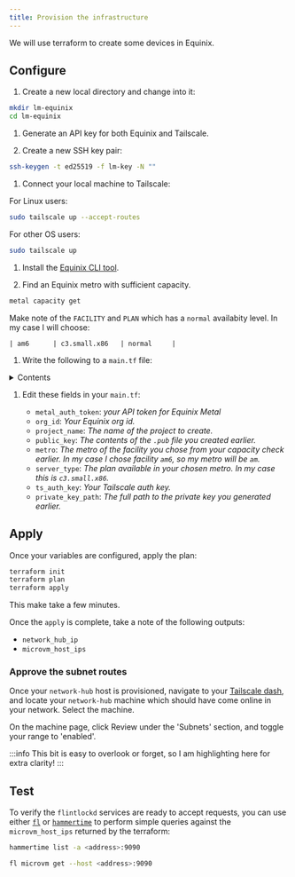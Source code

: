 ```yaml
---
title: Provision the infrastructure
---
```


We will use terraform to create some devices in Equinix.

## Configure

1. Create a new local directory and change into it:

  ```bash
  mkdir lm-equinix
  cd lm-equinix
  ```

1. Generate an API key for both Equinix and Tailscale.

1. Create a new SSH key pair:

  ```bash
  ssh-keygen -t ed25519 -f lm-key -N ""
  ```

1. Connect your local machine to Tailscale:

  For Linux users:
  ```bash
  sudo tailscale up --accept-routes
  ```

  For other OS users:
  ```bash
  sudo tailscale up
  ```

1. Install the [Equinix CLI tool][eq-cli].

1. Find an Equinix metro with sufficient capacity.

  ```bash
  metal capacity get
  ```

  Make note of the `FACILITY` and `PLAN` which has a `normal` availabity level.
  In my case I will choose:

  ```
  | am6      | c3.small.x86   | normal     |
  ```

1. Write the following to a `main.tf` file:

  <details><summary>Contents</summary>

  ```bash
  cat << EOF >main.tf
  module "create_devices" {
    source = "weaveworks-liquidmetal/liquidmetal/equinix"
    version = "0.0.3"

    metal_auth_token = "my equinix auth token"
    org_id = "my org id"
    project_name = "my-lm-project"
    public_key = "my ssh public key"
    metro = "your chosen metro"
    server_type = "your chosen server type"
  }

  module "provision_hosts" {
    source = "weaveworks-liquidmetal/liquidmetal/equinix//modules/provision"
    version = "0.0.3"

    ts_auth_key = "my tailscale auth key"
    private_key_path = "/path/to/my/private/key"

    vlan_id = module.create_devices.vlan_id
    network_hub_address = module.create_devices.network_hub_ip
    microvm_host_addresses = module.create_devices.microvm_host_ips
    baremetal_host_addresses = module.create_devices.bare_metal_host_ips
  }

  output "network_hub_ip" {
    value = module.create_devices.network_hub_ip
    description = "The address of the device created to act as a networking configuration hub"
  }

  output "microvm_host_ips" {
    value = module.create_devices.microvm_host_ips
    description = "The addresses of the devices provisioned as flintlock microvm hosts"
  }
  EOF
  ```

  </details>

1. Edit these fields in your `main.tf`:

    - `metal_auth_token`: _your API token for Equinix Metal_
    - `org_id`: _Your Equinix org id._
    - `project_name`: _The name of the project to create._
    - `public_key`: _The contents of the `.pub` file you created earlier._
    - `metro`: _The metro of the facility you chose from your capacity check earlier.
      In my case I chose facility `am6`, so my metro will be `am`._
    - `server_type`: _The plan available in your chosen metro. In my case this is
      `c3.small.x86`._
    - `ts_auth_key`: _Your Tailscale auth key._
    - `private_key_path`: _The full path to the private key you generated earlier._

## Apply

Once your variables are configured, apply the plan:

```bash
terraform init
terraform plan
terraform apply
```

This make take a few minutes.

Once the `apply` is complete, take a note of the following outputs:

- `network_hub_ip`
- `microvm_host_ips`

### Approve the subnet routes

Once your `network-hub` host is provisioned, navigate to your [Tailscale dash][ts-dash], and
locate your `network-hub` machine which should have come online in your network. Select
the machine.

On the machine page, click Review under the 'Subnets' section, and toggle your range to 'enabled'.

:::info
This bit is easy to overlook or forget, so I am highlighting here for extra clarity!
:::

## Test

To verify the `flintlockd` services are ready to accept requests, you can use either [`fl`][fl] or
[`hammertime`][ht] to perform simple queries against the `microvm_host_ips` returned
by the terraform:

```bash
hammertime list -a <address>:9090

fl microvm get --host <address>:9090
```

[ts-dash]: https://login.tailscale.com/admin/machines
[fl]: https://github.com/weaveworks-liquidmetal/fl
[ht]: https://github.com/warehouse-13/hammertime
[eq-cli]: https://metal.equinix.com/developers/docs/libraries/cli/
